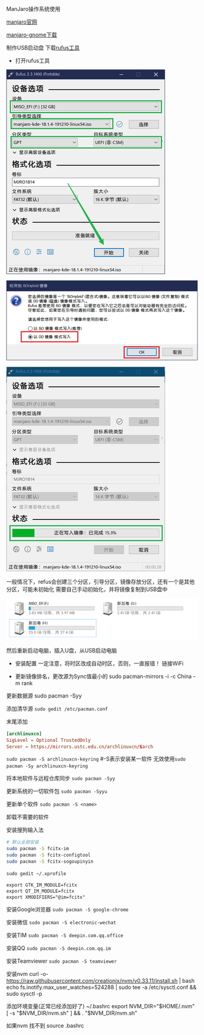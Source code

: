 ManJaro操作系统使用


[manjaro官网](https://manjaro.org/)

[manjaro-gnome下载](https://manjaro.org/download/official/gnome/)

制作USB启动盘
下载[rufus工具](https://rufus.ie/)

* 打开rufus工具

![image-20191228182051389](ManJaro操作系统使用.assets/image-20191228182051389.png)



![image-20191228182140079](ManJaro操作系统使用.assets/image-20191228182140079.png)







![image-20191228182233850](ManJaro操作系统使用.assets/image-20191228182233850.png)






一般情况下，refus会创建三个分区，引导分区，镜像存放分区，还有一个是其他分区，可能未初始化  需要自己手动初始化，并将镜像复制到USB盘中



![image-20191228170050146](ManJaro操作系统使用.assets/image-20191228170050146.png)

然后重新启动电脑，插入U盘，从USB启动电脑





* 安装配置
一定注意，将时区改成自动时区，否则，一直报错！
链接WiFi

* 更新镜像排名，更改源为Sync值最小的
sudo pacman-mirrors -i -c China -m rank

更新数据源
sudo pacman -Syy

添加清华源
`sudo gedit /etc/pacman.conf`

末尾添加
```conf
[archlinuxcn]
SigLevel = Optional TrustedOnly
Server = https://mirrors.ustc.edu.cn/archlinuxcn/$arch
```
`sudo pacman -S archlinuxcn-keyring` #-S表示安装某一软件
无效使用`sudo pacman -Sy archlinuxcn-keyring`

将本地软件与远程仓库同步
`sudo pacman -Syy`

更新系统的一切软件包
`sudo pacman -Syyu`

更新单个软件
`sudo pacman -S <name>`

卸载不需要的软件

安装搜狗输入法
```bash
# 默认全部安装
sudo pacman -S fcitx-im
sudo pacman -S fcitx-configtool
sudo pacman -S fcitx-sogoupinyin
```

`sudo gedit ~/.xprofile`
```
export GTK_IM_MODULE=fcitx
export QT_IM_MODULE=fcitx
export XMODIFIERS="@im=fcitx"
```


安装Google浏览器
`sudo pacman -S google-chrome`

安装微信
`sudo pacman -S electronic-wechat`

安装TIM
`sudo pacman -S deepin.com.qq.office`

安装QQ
`sudo pacman -S deepin.com.qq.im`

安装Teamviewer
`sudo pacman -S teamviewer`

安装nvm 
curl -o- https://raw.githubusercontent.com/creationix/nvm/v0.33.11/install.sh | bash
echo fs.inotify.max_user_watches=524288 | sudo tee -a /etc/sysctl.conf && sudo sysctl -p

添加环境变量(正常已经添加好了)
~/.bashrc
export NVM_DIR="$HOME/.nvm"
[ -s "$NVM_DIR/nvm.sh" ] && \. "$NVM_DIR/nvm.sh"

如果nvm 找不到
source .bashrc